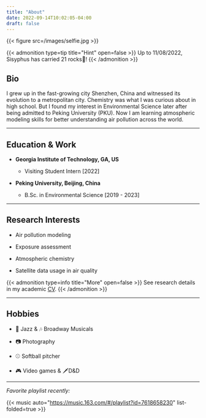 ```yaml
---
title: "About"
date: 2022-09-14T10:02:05-04:00
draft: false
---
```

{{< figure src=/images/selfie.jpg >}}

{{< admonition type=tip title="Hint" open=false >}}
Up to 11/08/2022, Sisyphus has carried 21 rocks:birthday:!
{{< /admonition >}}

## Bio

I grew up in the fast-growing city Shenzhen, China and witnessed its evolution to a metropolitan city. Chemistry was what I was curious about in high school. But I found my interest in Environmental Science later after being admitted to Peking University (PKU). Now I am learning atmospheric modeling skills for better understanding air pollution across the world.

------




## Education & Work

- **Georgia Institute of Technology, GA, US**
  - Visiting Student Intern [2022]

- **Peking University, Beijing, China**
  - B.Sc. in Environmental Science [2019 - 2023]

------




## Research Interests

- Air pollution modeling

- Exposure assessment

- Atmospheric chemistry

- Satellite data usage in air quality

{{< admonition type=info title="More" open=false >}}
See research details in my academic [CV](CV_Yuanjian%20Zhang.pdf).
{{< /admonition >}}


------



## Hobbies

- :saxophone: Jazz & :notes: Broadway Musicals

- :camera: Photography

- :baseball: Softball pitcher

- :video_game: Video games & :dagger:D&D

------

*Favorite playlist recently:*

{{< music auto="https://music.163.com/#/playlist?id=7618658230" list-folded=true >}}
